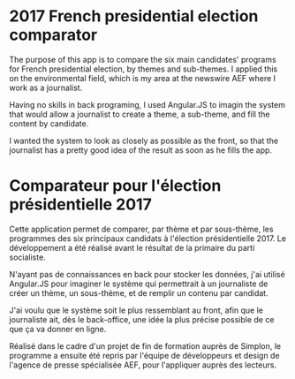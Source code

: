# 2017 French presidential election comparator

The purpose of this app is to compare the six main candidates' programs for French presidential election, by themes and sub-themes. I applied this on the environmental field, which is my area at the newswire AEF where I work as a journalist.

Having no skills in back programing, I used Angular.JS to imagin the system that would allow a journalist to create a theme, a sub-theme, and fill the content by candidate.

I wanted the system to look as closely as possible as the front, so that the journalist has a pretty good idea of the result as soon as he fills the app.

# Comparateur pour l'élection présidentielle 2017

Cette application permet de comparer, par thème et par sous-thème, les programmes des six principaux candidats à l'élection présidentielle 2017. Le développement a été réalisé avant le résultat de la primaire du parti socialiste.

N'ayant pas de connaissances en back pour stocker les données, j'ai utilisé Angular.JS pour imaginer le système qui permettrait à un journaliste de créer un thème, un sous-thème, et de remplir un contenu par candidat. 

J'ai voulu que le système soit le plus ressemblant au front, afin que le journaliste ait, dès le back-office, une idée la plus précise possible de ce que ça va donner en ligne. 

Réalisé dans le cadre d'un projet de fin de formation auprès de Simplon, le programme a ensuite été repris par l'équipe de développeurs et design de l'agence de presse spécialisée AEF, pour l'appliquer auprès des lecteurs.
